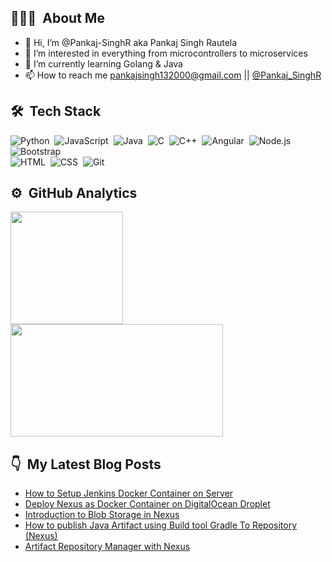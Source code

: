 ## 👨🏻‍💻 &nbsp;About Me

- 👋 Hi, I’m @Pankaj-SinghR aka Pankaj Singh Rautela
- 👀 I’m interested in everything from microcontrollers to microservices
- 🌱 I’m currently learning Golang & Java 
- 📫 How to reach me pankajsingh132000@gmail.com || [@Pankaj_SinghR](https://twitter.com/Pankaj_SinghR)

## 🛠 &nbsp;Tech Stack

![Python](https://img.shields.io/badge/-Python-05122A?style=flat&logo=python)&nbsp;
![JavaScript](https://img.shields.io/badge/-JavaScript-05122A?style=flat&logo=javascript)&nbsp;
![Java](https://img.shields.io/badge/-Java-05122A?style=flat&logo=Java&logoColor=FFA518)&nbsp;
![C](https://img.shields.io/badge/-C-05122A?style=flat&logo=C&logoColor=A8B9CC)&nbsp;
![C++](https://img.shields.io/badge/-C++-05122A?style=flat&logo=C%2B%2B&logoColor=00599C)&nbsp;
![Angular](https://img.shields.io/badge/-Angular-05122A?style=flat&logo=Angular)&nbsp;
![Node.js](https://img.shields.io/badge/-Node.js-05122A?style=flat&logo=node.js)&nbsp;
![Bootstrap](https://img.shields.io/badge/-Bootstrap-05122A?style=flat&logo=bootstrap&logoColor=563D7C)\
![HTML](https://img.shields.io/badge/-HTML-05122A?style=flat&logo=HTML5)&nbsp;
![CSS](https://img.shields.io/badge/-CSS-05122A?style=flat&logo=CSS3&logoColor=1572B6)&nbsp;
![Git](https://img.shields.io/badge/-Git-05122A?style=flat&logo=git)&nbsp;


## ⚙️ &nbsp;GitHub Analytics

<p align="left">
<a href="https://github.com/Pankaj-SinghR">
  <img height="180em" src="https://github-readme-stats-eight-theta.vercel.app/api?username=Pankaj-SinghR&show_icons=true&theme=algolia&include_all_commits=true&count_private=true"/>
  <img height="180em" width = "340em" src="https://github-readme-stats-eight-theta.vercel.app/api/top-langs/?username=Pankaj-SinghR&layout=compact&langs_count=8&theme=algolia"/>
</a>
</p>


## 👇 &nbsp;My Latest Blog Posts

<!-- BLOG-POST-LIST:START -->
- [How to Setup Jenkins Docker Container on Server](https://pankaj-singhr.hashnode.dev/how-to-setup-jenkins-docker-container-on-server)
- [Deploy Nexus as Docker Container on DigitalOcean Droplet](https://pankaj-singhr.hashnode.dev/deploy-nexus-as-docker-container-on-digitalocean-droplet)
- [Introduction to Blob Storage in Nexus](https://pankaj-singhr.hashnode.dev/introduction-to-blob-storage-in-nexus)
- [How to publish Java Artifact using Build tool Gradle To Repository &lpar;Nexus&rpar;](https://pankaj-singhr.hashnode.dev/how-to-publish-java-artifact-using-build-tool-gradle-to-repository-nexus)
- [Artifact Repository Manager with Nexus](https://pankaj-singhr.hashnode.dev/artifact-repository-manager-with-nexus)
<!-- BLOG-POST-LIST:END -->
